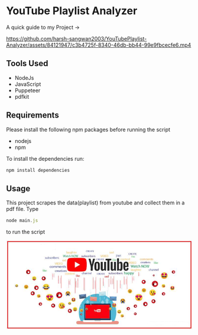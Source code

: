 # YouTube Playlist Analyzer

A quick guide to my Project ->

https://github.com/harsh-sangwan2003/YouTubePlaylist-Analyzer/assets/84121947/c3b4725f-8340-46db-bb44-99e9fbcecfe6.mp4

## Tools Used

- NodeJs
- JavaScript
- Puppeteer
- pdfkit

## Requirements

Please install the following npm packages before running the script

- nodejs
- npm

To install the dependencies run:

```js
npm install dependencies
```

## Usage

This project scrapes the data(playlist) from youtube and collect them in a pdf file.
Type 

```js
node main.js
``` 
to run the script

<img src ="/image.webp">
